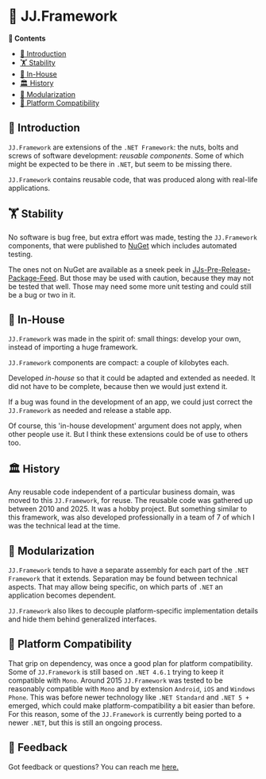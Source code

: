 ﻿🔩 JJ.Framework
================

__📔 Contents__

- [📢 Introduction](#-introduction)
- [🏋️ Stability](#️-stability)
- [🏡 In-House](#-in-house)
- [🏛️ History](#️-history)
- [🍱 Modularization](#-modularization)
- [💁 Platform Compatibility](#-platform-compatibility)


📢 Introduction
----------------

`JJ.Framework` are extensions of the `.NET Framework`: the nuts, bolts and screws of software development: *reusable components*. Some of which might be expected to be there in `.NET`, but seem to be missing there.

`JJ.Framework` contains reusable code, that was produced along with real-life applications.


🏋️ Stability
-------------

No software is bug free, but extra effort was made, testing the `JJ.Framework` components, that were published to [NuGet](https://www.nuget.org/profiles/jjvanzon) which includes automated testing.

The ones not on NuGet are available as a sneek peek in [JJs-Pre-Release-Package-Feed](https://dev.azure.com/jjvanzon/JJs-Software/_packaging?_a=feed&feed=JJs-Pre-Release-Package-Feed). But those may be used with caution, because they may not be tested that well. Those may need some more unit testing and could still be a bug or two in it.


🏡 In-House
------------

`JJ.Framework` was made in the spirit of: small things: develop your own, instead of importing a huge framework.

`JJ.Framework` components are compact: a couple of kilobytes each.

Developed *in-house* so that it could be adapted and extended as needed. It did not have to be complete, because then we would just extend it.

If a bug was found in the development of an app, we could just correct the `JJ.Framework` as needed and release a stable app.

Of course, this 'in-house development' argument does not apply, when other people use it. But I think these extensions could be of use to others too.


🏛️ History
-----------

Any reusable code independent of a particular business domain, was moved to this `JJ.Framework`, for reuse. The reusable code was gathered up between 2010 and 2025. It was a hobby project. But something similar to this framework, was also developed professionally in a team of 7 of which I was the technical lead at the time.


🍱 Modularization
------------------

`JJ.Framework` tends to have a separate assembly for each part of the `.NET Framework` that it extends. Separation may be found between technical aspects. That may allow being specific, on which parts of `.NET` an application becomes dependent.

`JJ.Framework` also likes to decouple platform-specific implementation details and hide them behind generalized interfaces.


💁 Platform Compatibility
--------------------------

That grip on dependency, was once a good plan for platform compatibility. Some of `JJ.Framework` is still based on `.NET 4.6.1` trying to keep it compatible with `Mono`. Around 2015 `JJ.Framework` was tested to be reasonably compatible with `Mono` and by extension `Android`, `iOS` and `Windows Phone`. This was before newer technology like `.NET Standard` and `.NET 5 +` emerged, which could make platform-compatibility a bit easier than before. For this reason, some of the `JJ.Framework` is currently being ported to a newer `.NET`, but this is still an ongoing process.


💬 Feedback 
------------

Got feedback or questions? You can reach me [here.](https://jjvanzon.github.io/#-how-to-reach-me)
